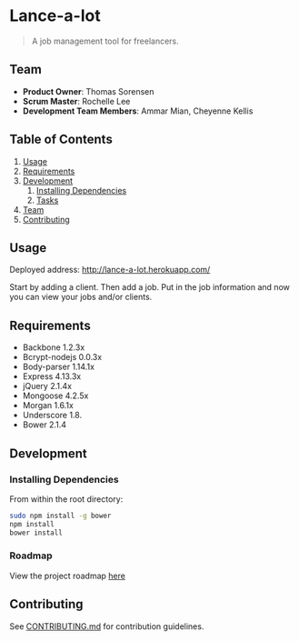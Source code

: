 # Lance-a-lot

> A job management tool for freelancers.

## Team

  - __Product Owner__: Thomas Sorensen
  - __Scrum Master__: Rochelle Lee
  - __Development Team Members__: Ammar Mian, Cheyenne Kellis

## Table of Contents

1. [Usage](#Usage)
1. [Requirements](#requirements)
1. [Development](#development)
    1. [Installing Dependencies](#installing-dependencies)
    1. [Tasks](#tasks)
1. [Team](#team)
1. [Contributing](#contributing)

## Usage

Deployed address:
http://lance-a-lot.herokuapp.com/

Start by adding a client.  Then add a job.  Put in the job information and now you can view your jobs and/or clients.  

## Requirements

- Backbone 1.2.3x
- Bcrypt-nodejs 0.0.3x
- Body-parser 1.14.1x
- Express 4.13.3x
- jQuery 2.1.4x
- Mongoose 4.2.5x
- Morgan 1.6.1x
- Underscore 1.8.
- Bower 2.1.4



## Development

### Installing Dependencies

From within the root directory:

```sh
sudo npm install -g bower
npm install
bower install
```

### Roadmap

View the project roadmap [here](https://github.com/emerald-mopeds/emerald-mopeds/wiki)


## Contributing

See [CONTRIBUTING.md](CONTRIBUTING.md) for contribution guidelines.
